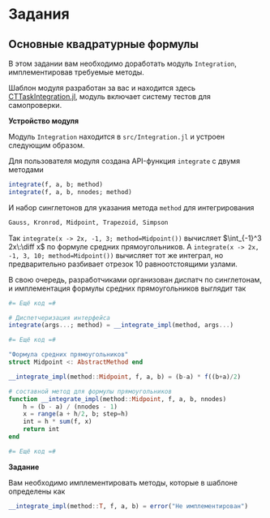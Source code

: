 # Задания

## Основные квадратурные формулы

В этом задании вам необходимо доработать модуль `Integration`, имплементировав требуемые методы.

Шаблон модуля разработан за вас и находится здесь [CTTaskIntegration.jl](https://github.com/stepanzh/CTTaskIntegration.jl), модуль включает систему тестов для самопроверки.

**Устройство модуля**

Модуль `Integration` находится в `src/Integration.jl` и устроен следующим образом.

Для пользователя модуля создана API-функция `integrate` с двумя методами

```julia
integrate(f, a, b; method)
integrate(f, a, b, nnodes; method)
```

И набор синглетонов для указания метода `method` для интегрирования

```julia
Gauss, Kronrod, Midpoint, Trapezoid, Simpson
```

Так `integrate(x -> 2x, -1, 3; method=Midpoint())` вычисляет $\int_{-1}^3 2x\:\diff x$ по формуле средних прямоугольников. А `integrate(x -> 2x, -1, 3, 10; method=Midpoint())` вычисляет тот же интеграл, но предварительно разбивает отрезок 10 равноотстоящими узлами.

В свою очередь, разработчиками организован диспатч по синглетонам, и имплементация формулы средних прямоугольников выглядит так

```julia
#= Ещё код =#

# Диспетчеризация интерфейса
integrate(args...; method) = __integrate_impl(method, args...)

#= Ещё код =#

"Формула средних прямоугольников"
struct Midpoint <: AbstractMethod end

__integrate_impl(method::Midpoint, f, a, b) = (b-a) * f((b+a)/2)

# составной метод для формулы прямоугольников
function __integrate_impl(method::Midpoint, f, a, b, nnodes)
    h = (b - a) / (nnodes - 1)
    x = range(a + h/2, b; step=h)
    int = h * sum(f, x)
    return int
end

#= Ещё код =#
```


**Задание**

Вам необходимо имплементировать методы, которые в шаблоне определены как

```julia
__integrate_impl(method::T, f, a, b) = error("Не имплементирован")
```
